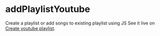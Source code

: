 # addPlaylistYoutube
Create a playlist or add songs to existing playlist using JS
See it live on [Create youtube playlist](https://kinnera01.github.io/addPlaylisttoYoutube/).
